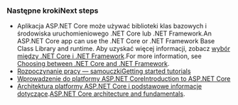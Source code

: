 ### <a name="next-steps"></a><span data-ttu-id="527e0-101">Następne kroki</span><span class="sxs-lookup"><span data-stu-id="527e0-101">Next steps</span></span>

* <span data-ttu-id="527e0-102">Aplikacja ASP.NET Core może używać biblioteki klas bazowych i środowiska uruchomieniowego .NET Core lub .NET Framework.</span><span class="sxs-lookup"><span data-stu-id="527e0-102">An ASP.NET Core app can use the .NET Core or .NET Framework Base Class Library and runtime.</span></span> <span data-ttu-id="527e0-103">Aby uzyskać więcej informacji, zobacz [wybór między .NET Core i .NET Framework](/dotnet/articles/standard/choosing-core-framework-server).</span><span class="sxs-lookup"><span data-stu-id="527e0-103">For more information, see [Choosing between .NET Core and .NET Framework](/dotnet/articles/standard/choosing-core-framework-server).</span></span>
* [<span data-ttu-id="527e0-104">Rozpoczynanie pracy — samouczki</span><span class="sxs-lookup"><span data-stu-id="527e0-104">Getting started tutorials</span></span>](xref:tutorials/index)
* [<span data-ttu-id="527e0-105">Wprowadzenie do platformy ASP.NET Core</span><span class="sxs-lookup"><span data-stu-id="527e0-105">Introduction to ASP.NET Core</span></span>](xref:index) 
* <span data-ttu-id="527e0-106">[Architektura platformy ASP.NET Core i podstawowe informacje dotyczące](xref:fundamentals/index).</span><span class="sxs-lookup"><span data-stu-id="527e0-106">[ASP.NET Core architecture and fundamentals](xref:fundamentals/index).</span></span>
